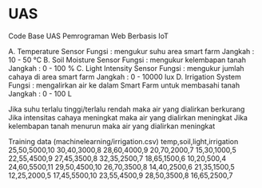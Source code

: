 # UAS
Code Base UAS Pemrograman Web Berbasis IoT

A. Temperature Sensor
    Fungsi  : mengukur suhu area smart farm
    Jangkah : 10 - 50 °C
B. Soil Moisture Sensor 
    Fungsi  : mengukur kelembapan tanah
    Jangkah : 0 - 100 %
C. Light Intensity Sensor
    Fungsi  : mengukur jumlah cahaya di area smart farm
    Jangkah : 0 - 10000 lux
D. Irrigation System
    Fungsi  : mengalirkan air ke dalam Smart Farm untuk membasahi tanah
    Jangkah : 0 - 100 L


Jika suhu terlalu tinggi/terlalu rendah maka air yang dialirkan berkurang
Jika intensitas cahaya meningkat maka air yang dialirkan meningkat
Jika kelembapan tanah menurun maka air yang dialirkan meningkat


Training data (machinelearning/irrigation.csv)
temp,soil,light,irrigation
25,50,5000,10
30,40,3000,8
28,60,4000,9
20,70,2000,7
15,30,1000,5
22,55,4500,9
27,45,3500,8
32,35,2500,7
18,65,1500,6
10,20,500,4
24,60,5500,11
29,50,4500,10
26,70,3500,8
14,40,2500,6
21,35,1500,5
12,25,2000,5
17,45,5500,10
23,55,4500,9
28,50,3500,8
16,65,2500,7
